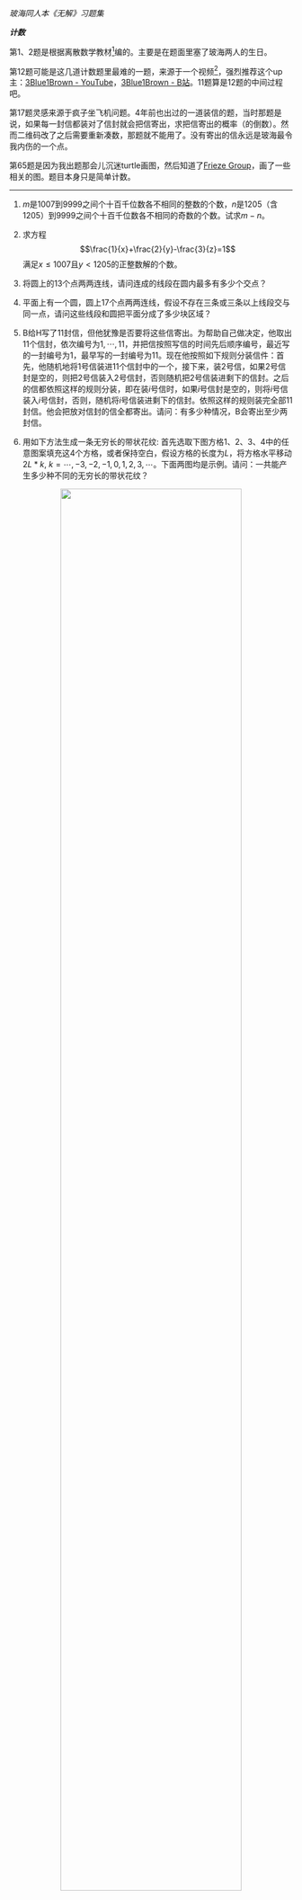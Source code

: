 
_玻海同人本《无解》习题集_

***计数***

第1、2题是根据离散数学教材[<sup>1</sup>](#refer-1)编的。主要是在题面里塞了玻海两人的生日。

第12题可能是这几道计数题里最难的一题，来源于一个视频[<sup>2</sup>](#refer-2)，强烈推荐这个up主：[3Blue1Brown - YouTube](https://www.youtube.com/watch?v=K8P8uFahAgc)，[3Blue1Brown - B站](https://www.bilibili.com/video/av19849697/)。11题算是12题的中间过程吧。

第17题灵感来源于疯子坐飞机问题。4年前也出过的一道装信的题，当时那题是说，如果每一封信都装对了信封就会把信寄出，求把信寄出的概率（的倒数）。然而二维码改了之后需要重新凑数，那题就不能用了。没有寄出的信永远是玻海最令我内伤的一个点。

第65题是因为我出题那会儿沉迷turtle画图，然后知道了[Frieze Group](https://en.wikipedia.org/wiki/Frieze_group)，画了一些相关的图。题目本身只是简单计数。

---

1. $m$是$1007$到$9999$之间个十百千位数各不相同的整数的个数，$n$是$1205$（含$1205$）到$9999$之间个十百千位数各不相同的奇数的个数。试求$m-n$。<!--2325-->

2. 求方程
$$\frac{1}{x}+\frac{2}{y}-\frac{3}{z}=1$$
满足$x\leq 1007$且$y<1205$的正整数解的个数。<!--1610 Hint: (1,2k,3k),(k,2,3k),(2,1,2),(2,3,18) -->



11. 将圆上的$13$个点两两连线，请问连成的线段在圆内最多有多少个交点？<!--715 Hint: n choose 4 -->

12. 平面上有一个圆，圆上$17$个点两两连线，假设不存在三条或三条以上线段交与同一点，请问这些线段和圆把平面分成了多少块区域？<!--2518 Hint: f=e-v+2, v=C_n^4+n, n on Circle, C_n^4 in Circle, e=C_n^2 + 2*C_n^4-->



17. B给H写了$11$封信，但他犹豫是否要将这些信寄出。为帮助自己做决定，他取出$11$个信封，依次编号为$1,\cdots,11$，并把信按照写信的时间先后顺序编号，最近写的一封编号为$1$，最早写的一封编号为$11$。现在他按照如下规则分装信件：首先，他随机地将$1$号信装进$11$个信封中的一个，接下来，装$2$号信，如果$2$号信封是空的，则把$2$号信装入$2$号信封，否则随机把$2$号信装进剩下的信封。之后的信都依照这样的规则分装，即在装$i$号信时，如果$i$号信封是空的，则将$i$号信装入$i$号信封，否则，随机将$i$号信装进剩下的信封。依照这样的规则装完全部$11$封信。他会把放对信封的信全都寄出。请问：有多少种情况，B会寄出至少两封信。<!--1013 Hint: All possible case: \sum_{i=0}^{10}C_{10}^i = 1024; every letter is wrong: 1; 10 letters are wrong: 10. -->



65. 用如下方法生成一条无穷长的带状花纹: 首先选取下图方格1、2、3、4中的任意图案填充这4个方格，或者保持空白，假设方格的长度为$L$，将方格水平移动$2L*k$, $k=\cdots, -3,-2,-1,0,1,2,3,\cdots$。下面两图均是示例。请问：一共能产生多少种不同的无穷长的带状花纹？
<!--325-->
<center>
<img src="archive/imgs/FG p2mm.jpeg" width="80%" height="80%">
<img src="archive/imgs/FG p11g.jpeg" width="80%" height="80%">
</center>

---

###### References:

<div id="refer-1"></div>

[1] Rosen, K., Discrete Mathematics and Its Applications

<div id="refer-2"></div>

[2] [Circle Division Solution - 3Blue1Brown](https://www.youtube.com/watch?v=K8P8uFahAgc)

---

[题目合集](archive/bh-ps)
[下一页](archive/bh-ps-number-theory-and-cryptography)
